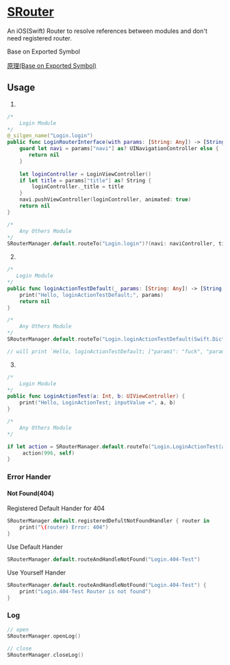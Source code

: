 # [SRouter](https://tannerjin.github.io/2019/11/04/SRouter/)
An iOS(Swift) Router to resolve references between modules and don't need registered router.    

Base on Exported Symbol

[原理(Base on Exported Symbol)](https://tannerjin.github.io/2019/11/04/SRouter/)

## Usage

1. 

```swift
/*
    Login Module
*/
@_silgen_name("Login.login")
public func LoginRouterInterface(with params: [String: Any]) -> [String: Any]? {
    guard let navi = params["navi"] as? UINavigationController else {
       return nil
    }
    
    let loginController = LoginViewController()
    if let title = params["title"] as? String {
        loginController._title = title
    }
    navi.pushViewController(loginController, animated: true)
    return nil
}

/*
    Any Others Module
*/
SRouterManager.default.routeTo("Login.login")?(navi: naviController, title: "登录🚀🚀🚀", others: "Any others params...")
```

2. 
```swift
/*
   Login Module
*/
public func loginActionTestDefault(_ params: [String: Any]) -> [String: Any]? {
    print("Hello, loginActionTestDefault;", params)
    return nil
}

/*
    Any Others Module
*/
SRouterManager.default.routeTo("Login.loginActionTestDefault(Swift.Dictionary<Swift.String, Any>) -> Swift.Optional<Swift.Dictionary<Swift.String, Any>>")?(param1: "fuck", param2: 996)

// will print `Hello, loginActionTestDefault; ["param1": "fuck", "param2", 996]`
```

3. 

```swift
/*
    Login Module
*/
public func LoginActionTest(a: Int, b: UIViewController) {
    print("Hello, LoginActionTest; inputValue =", a, b)
}

/*
    Any Others Module
*/

if let action = SRouterManager.default.routeTo("Login.LoginActionTest(a: Swift.Int, b: __C.UIViewController) -> ()",   routerSILFunctionType: (@convention(thin) (Int, UIViewController)->()).self) {
     action(996, self)
}
```

### Error Hander

#### Not Found(404)

Registered Default Hander for 404

```swift
SRouterManager.default.registeredDefultNotFoundHandler { router in
    print("\(router) Error: 404")
}
```

Use Default Hander

```swift
SRouterManager.default.routeAndHandleNotFound("Login.404-Test")
```

Use Yourself Hander

```swift
SRouterManager.default.routeAndHandleNotFound("Login.404-Test") {
    print("Login.404-Test Router is not found")            
}
```


### Log

```swift
// open
SRouterManager.openLog()
 
// close
SRouterManager.closeLog()
```


